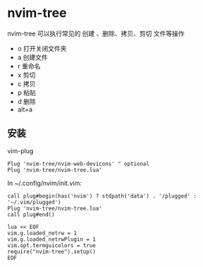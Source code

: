 # nvim-tree
nvim-tree 可以执行常见的 创建 、删除、拷贝、剪切 文件等操作
- o 打开关闭文件夹
- a 创建文件
- r 重命名
- x 剪切
- c 拷贝
- p 粘贴
- d 删除
- alt+a 
## 安装
vim-plug
```vimscript
Plug 'nvim-tree/nvim-web-devicons' " optional
Plug 'nvim-tree/nvim-tree.lua'
```
In ~/.config/nvim/init.vim:
```
call plug#begin(has('nvim') ? stdpath('data') . '/plugged' : '~/.vim/plugged')
Plug 'nvim-tree/nvim-tree.lua'
call plug#end()

lua << EOF
vim.g.loaded_netrw = 1
vim.g.loaded_netrwPlugin = 1
vim.opt.termguicolors = true
require("nvim-tree").setup()
EOF
```
